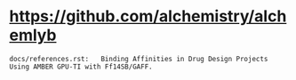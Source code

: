 # https://github.com/alchemistry/alchemlyb

```console
docs/references.rst:   Binding Affinities in Drug Design Projects Using AMBER GPU-TI with Ff14SB/GAFF.  

```
